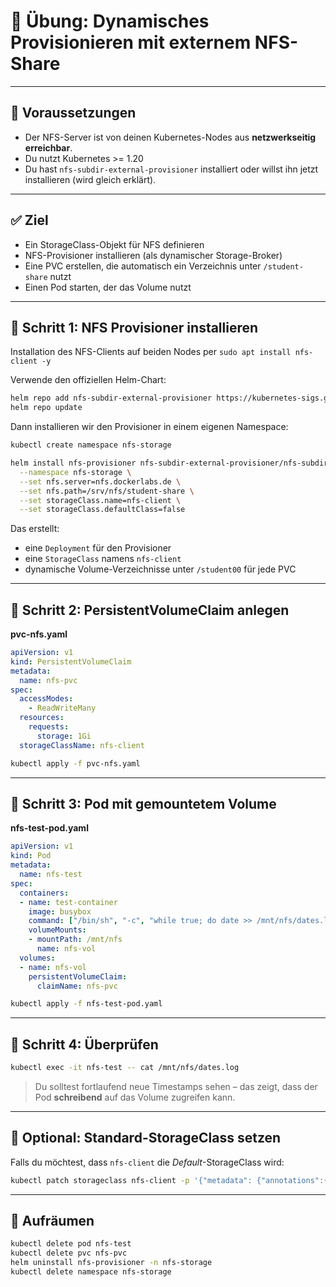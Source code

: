 
# 🧪 Übung: Dynamisches Provisionieren mit externem NFS-Share

---

## 📘 Voraussetzungen

* Der NFS-Server ist von deinen Kubernetes-Nodes aus **netzwerkseitig erreichbar**.
* Du nutzt Kubernetes >= 1.20
* Du hast `nfs-subdir-external-provisioner` installiert oder willst ihn jetzt installieren (wird gleich erklärt).

---

## ✅ Ziel

* Ein StorageClass-Objekt für NFS definieren
* NFS-Provisioner installieren (als dynamischer Storage-Broker)
* Eine PVC erstellen, die automatisch ein Verzeichnis unter `/student-share` nutzt
* Einen Pod starten, der das Volume nutzt

---

## 📁 Schritt 1: NFS Provisioner installieren

Installation des NFS-Clients auf beiden Nodes per
`sudo apt install nfs-client -y`

Verwende den offiziellen Helm-Chart:

```bash
helm repo add nfs-subdir-external-provisioner https://kubernetes-sigs.github.io/nfs-subdir-external-provisioner/
helm repo update
```

Dann installieren wir den Provisioner in einem eigenen Namespace:

```bash
kubectl create namespace nfs-storage

helm install nfs-provisioner nfs-subdir-external-provisioner/nfs-subdir-external-provisioner \
  --namespace nfs-storage \
  --set nfs.server=nfs.dockerlabs.de \
  --set nfs.path=/srv/nfs/student-share \
  --set storageClass.name=nfs-client \
  --set storageClass.defaultClass=false
```

Das erstellt:

* eine `Deployment` für den Provisioner
* eine `StorageClass` namens `nfs-client`
* dynamische Volume-Verzeichnisse unter `/student00` für jede PVC

---

## 📁 Schritt 2: PersistentVolumeClaim anlegen

**pvc-nfs.yaml**

```yaml
apiVersion: v1
kind: PersistentVolumeClaim
metadata:
  name: nfs-pvc
spec:
  accessModes:
    - ReadWriteMany
  resources:
    requests:
      storage: 1Gi
  storageClassName: nfs-client
```

```bash
kubectl apply -f pvc-nfs.yaml
```

---

## 📁 Schritt 3: Pod mit gemountetem Volume

**nfs-test-pod.yaml**

```yaml
apiVersion: v1
kind: Pod
metadata:
  name: nfs-test
spec:
  containers:
  - name: test-container
    image: busybox
    command: ["/bin/sh", "-c", "while true; do date >> /mnt/nfs/dates.log; sleep 10; done"]
    volumeMounts:
    - mountPath: /mnt/nfs
      name: nfs-vol
  volumes:
  - name: nfs-vol
    persistentVolumeClaim:
      claimName: nfs-pvc
```

```bash
kubectl apply -f nfs-test-pod.yaml
```

---

## 📁 Schritt 4: Überprüfen

```bash
kubectl exec -it nfs-test -- cat /mnt/nfs/dates.log
```

> Du solltest fortlaufend neue Timestamps sehen – das zeigt, dass der Pod **schreibend** auf das Volume zugreifen kann.

---

## 📁 Optional: Standard-StorageClass setzen

Falls du möchtest, dass `nfs-client` die *Default*-StorageClass wird:

```bash
kubectl patch storageclass nfs-client -p '{"metadata": {"annotations":{"storageclass.kubernetes.io/is-default-class":"true"}}}'
```

---

## 🧹 Aufräumen

```bash
kubectl delete pod nfs-test
kubectl delete pvc nfs-pvc
helm uninstall nfs-provisioner -n nfs-storage
kubectl delete namespace nfs-storage
```


